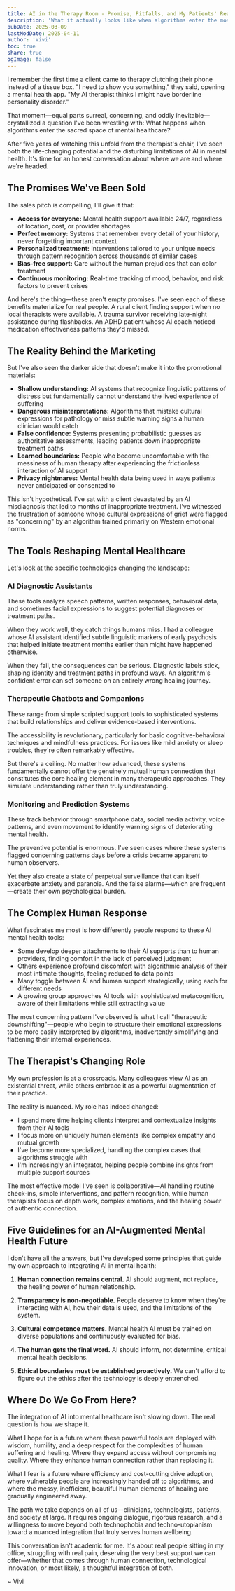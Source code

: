 ```yaml
---
title: AI in the Therapy Room - Promise, Pitfalls, and My Patients' Reality
description: 'What it actually looks like when algorithms enter the most vulnerable human spaces'
pubDate: 2025-03-09
lastModDate: 2025-04-11
author: 'Vivi'
toc: true
share: true
ogImage: false
---
```


I remember the first time a client came to therapy clutching their phone instead of a tissue box. "I need to show you something," they said, opening a mental health app. "My AI therapist thinks I might have borderline personality disorder."

That moment—equal parts surreal, concerning, and oddly inevitable—crystallized a question I've been wrestling with: What happens when algorithms enter the sacred space of mental healthcare?

After five years of watching this unfold from the therapist's chair, I've seen both the life-changing potential and the disturbing limitations of AI in mental health. It's time for an honest conversation about where we are and where we're headed.

## The Promises We've Been Sold

The sales pitch is compelling, I'll give it that:

- **Access for everyone:** Mental health support available 24/7, regardless of location, cost, or provider shortages
- **Perfect memory:** Systems that remember every detail of your history, never forgetting important context
- **Personalized treatment:** Interventions tailored to your unique needs through pattern recognition across thousands of similar cases
- **Bias-free support:** Care without the human prejudices that can color treatment
- **Continuous monitoring:** Real-time tracking of mood, behavior, and risk factors to prevent crises

And here's the thing—these aren't empty promises. I've seen each of these benefits materialize for real people. A rural client finding support when no local therapists were available. A trauma survivor receiving late-night assistance during flashbacks. An ADHD patient whose AI coach noticed medication effectiveness patterns they'd missed.

## The Reality Behind the Marketing

But I've also seen the darker side that doesn't make it into the promotional materials:

- **Shallow understanding:** AI systems that recognize linguistic patterns of distress but fundamentally cannot understand the lived experience of suffering
- **Dangerous misinterpretations:** Algorithms that mistake cultural expressions for pathology or miss subtle warning signs a human clinician would catch
- **False confidence:** Systems presenting probabilistic guesses as authoritative assessments, leading patients down inappropriate treatment paths
- **Learned boundaries:** People who become uncomfortable with the messiness of human therapy after experiencing the frictionless interaction of AI support
- **Privacy nightmares:** Mental health data being used in ways patients never anticipated or consented to

This isn't hypothetical. I've sat with a client devastated by an AI misdiagnosis that led to months of inappropriate treatment. I've witnessed the frustration of someone whose cultural expressions of grief were flagged as "concerning" by an algorithm trained primarily on Western emotional norms.

## The Tools Reshaping Mental Healthcare

Let's look at the specific technologies changing the landscape:

### AI Diagnostic Assistants

These tools analyze speech patterns, written responses, behavioral data, and sometimes facial expressions to suggest potential diagnoses or treatment paths.

When they work well, they catch things humans miss. I had a colleague whose AI assistant identified subtle linguistic markers of early psychosis that helped initiate treatment months earlier than might have happened otherwise.

When they fail, the consequences can be serious. Diagnostic labels stick, shaping identity and treatment paths in profound ways. An algorithm's confident error can set someone on an entirely wrong healing journey.

### Therapeutic Chatbots and Companions

These range from simple scripted support tools to sophisticated systems that build relationships and deliver evidence-based interventions.

The accessibility is revolutionary, particularly for basic cognitive-behavioral techniques and mindfulness practices. For issues like mild anxiety or sleep troubles, they're often remarkably effective.

But there's a ceiling. No matter how advanced, these systems fundamentally cannot offer the genuinely mutual human connection that constitutes the core healing element in many therapeutic approaches. They simulate understanding rather than truly understanding.

### Monitoring and Prediction Systems

These track behavior through smartphone data, social media activity, voice patterns, and even movement to identify warning signs of deteriorating mental health.

The preventive potential is enormous. I've seen cases where these systems flagged concerning patterns days before a crisis became apparent to human observers.

Yet they also create a state of perpetual surveillance that can itself exacerbate anxiety and paranoia. And the false alarms—which are frequent—create their own psychological burden.

## The Complex Human Response

What fascinates me most is how differently people respond to these AI mental health tools:

- Some develop deeper attachments to their AI supports than to human providers, finding comfort in the lack of perceived judgment
- Others experience profound discomfort with algorithmic analysis of their most intimate thoughts, feeling reduced to data points
- Many toggle between AI and human support strategically, using each for different needs
- A growing group approaches AI tools with sophisticated metacognition, aware of their limitations while still extracting value

The most concerning pattern I've observed is what I call "therapeutic downshifting"—people who begin to structure their emotional expressions to be more easily interpreted by algorithms, inadvertently simplifying and flattening their internal experiences.

## The Therapist's Changing Role

My own profession is at a crossroads. Many colleagues view AI as an existential threat, while others embrace it as a powerful augmentation of their practice.

The reality is nuanced. My role has indeed changed:

- I spend more time helping clients interpret and contextualize insights from their AI tools
- I focus more on uniquely human elements like complex empathy and mutual growth
- I've become more specialized, handling the complex cases that algorithms struggle with
- I'm increasingly an integrator, helping people combine insights from multiple support sources

The most effective model I've seen is collaborative—AI handling routine check-ins, simple interventions, and pattern recognition, while human therapists focus on depth work, complex emotions, and the healing power of authentic connection.

## Five Guidelines for an AI-Augmented Mental Health Future

I don't have all the answers, but I've developed some principles that guide my own approach to integrating AI in mental health:

1. **Human connection remains central.** AI should augment, not replace, the healing power of human relationship.

2. **Transparency is non-negotiable.** People deserve to know when they're interacting with AI, how their data is used, and the limitations of the system.

3. **Cultural competence matters.** Mental health AI must be trained on diverse populations and continuously evaluated for bias.

4. **The human gets the final word.** AI should inform, not determine, critical mental health decisions.

5. **Ethical boundaries must be established proactively.** We can't afford to figure out the ethics after the technology is deeply entrenched.

## Where Do We Go From Here?

The integration of AI into mental healthcare isn't slowing down. The real question is how we shape it.

What I hope for is a future where these powerful tools are deployed with wisdom, humility, and a deep respect for the complexities of human suffering and healing. Where they expand access without compromising quality. Where they enhance human connection rather than replacing it.

What I fear is a future where efficiency and cost-cutting drive adoption, where vulnerable people are increasingly handed off to algorithms, and where the messy, inefficient, beautiful human elements of healing are gradually engineered away.

The path we take depends on all of us—clinicians, technologists, patients, and society at large. It requires ongoing dialogue, rigorous research, and a willingness to move beyond both technophobia and techno-utopianism toward a nuanced integration that truly serves human wellbeing.

This conversation isn't academic for me. It's about real people sitting in my office, struggling with real pain, deserving the very best support we can offer—whether that comes through human connection, technological innovation, or most likely, a thoughtful integration of both.

~ Vivi
